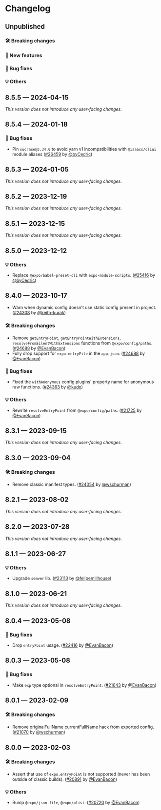 # Changelog

## Unpublished

### 🛠 Breaking changes

### 🎉 New features

### 🐛 Bug fixes

### 💡 Others

## 8.5.5 — 2024-04-15

_This version does not introduce any user-facing changes._

## 8.5.4 — 2024-01-18

### 🐛 Bug fixes

- Pin `sucrase@3.34.0` to avoid yarn v1 incompatibilities with `@isaacs/cliui` module aliases ([#26459](https://github.com/expo/expo/pull/26459) by [@byCedric](https://github.com/byCedric))

## 8.5.3 — 2024-01-05

_This version does not introduce any user-facing changes._

## 8.5.2 — 2023-12-19

_This version does not introduce any user-facing changes._

## 8.5.1 — 2023-12-15

_This version does not introduce any user-facing changes._

## 8.5.0 — 2023-12-12

### 💡 Others

- Replace `@expo/babel-preset-cli` with `expo-module-scripts`. ([#25416](https://github.com/expo/expo/pull/25416) by [@byCedric](https://github.com/byCedric))

## 8.4.0 — 2023-10-17

- Warn when dynamic config doesn't use static config present in project. ([#24308](https://github.com/expo/expo/pull/24308) by [@keith-kurak](https://github.com/keith-kurak))

### 🛠 Breaking changes

- Remove `getEntryPoint`, `getEntryPointWithExtensions`, `resolveFromSilentWithExtensions` functions from `@expo/config/paths`. ([#24688](https://github.com/expo/expo/pull/24688) by [@EvanBacon](https://github.com/EvanBacon))
- Fully drop support for `expo.entryFile` in the `app.json`. ([#24688](https://github.com/expo/expo/pull/24688) by [@EvanBacon](https://github.com/EvanBacon))

### 🐛 Bug fixes

- Fixed the `withAnonymous` config plugins' property name for anonymous raw functions. ([#24363](https://github.com/expo/expo/pull/24363) by [@kudo](https://github.com/kudo))

### 💡 Others

- Rewrite `resolveEntryPoint` from `@expo/config/paths`. ([#21725](https://github.com/expo/expo/pull/21725) by [@EvanBacon](https://github.com/EvanBacon))

## 8.3.1 — 2023-09-15

_This version does not introduce any user-facing changes._

## 8.3.0 — 2023-09-04

### 🛠 Breaking changes

- Remove classic manifest types. ([#24054](https://github.com/expo/expo/pull/24054) by [@wschurman](https://github.com/wschurman))

## 8.2.1 — 2023-08-02

_This version does not introduce any user-facing changes._

## 8.2.0 — 2023-07-28

_This version does not introduce any user-facing changes._

## 8.1.1 — 2023-06-27

### 💡 Others

- Upgrade `semver` lib. ([#23113](https://github.com/expo/expo/pull/23113) by [@felipemillhouse](https://github.com/felipemillhouse))

## 8.1.0 — 2023-06-21

_This version does not introduce any user-facing changes._

## 8.0.4 — 2023-05-08

### 🐛 Bug fixes

- Drop `entryPoint` usage. ([#22416](https://github.com/expo/expo/pull/22416) by [@EvanBacon](https://github.com/EvanBacon))

## 8.0.3 — 2023-05-08

### 🐛 Bug fixes

- Make `exp` type optional in `resolveEntryPoint`. ([#21643](https://github.com/expo/expo/pull/21643) by [@EvanBacon](https://github.com/EvanBacon))

## 8.0.1 — 2023-02-09

### 🛠 Breaking changes

- Remove originalFullName currentFullName hack from exported config. ([#21070](https://github.com/expo/expo/pull/21070) by [@wschurman](https://github.com/wschurman))

## 8.0.0 — 2023-02-03

### 🛠 Breaking changes

- Assert that use of `expo.entryPoint` is not supported (never has been outside of classic builds). ([#20891](https://github.com/expo/expo/pull/20891) by [@EvanBacon](https://github.com/EvanBacon))

### 💡 Others

- Bump `@expo/json-file`, `@expo/plist`. ([#20720](https://github.com/expo/expo/pull/20720) by [@EvanBacon](https://github.com/EvanBacon))
